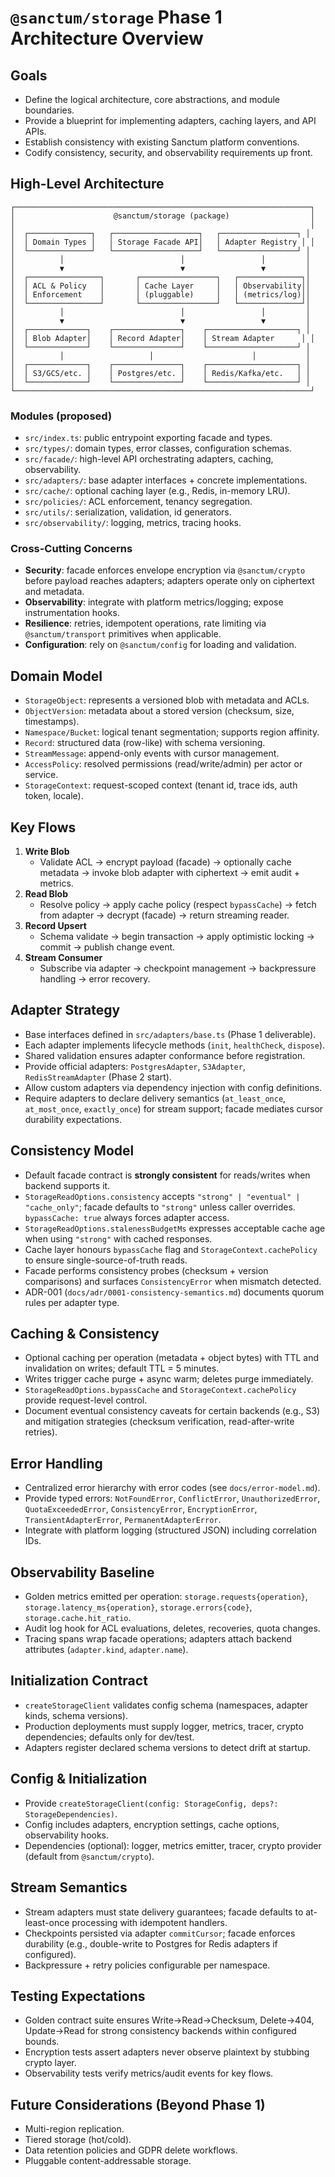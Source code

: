 # `@sanctum/storage` Phase 1 Architecture Overview

## Goals
- Define the logical architecture, core abstractions, and module boundaries.
- Provide a blueprint for implementing adapters, caching layers, and API APIs.
- Establish consistency with existing Sanctum platform conventions.
- Codify consistency, security, and observability requirements up front.

## High-Level Architecture

```
┌──────────────────────────────────────────────────────────────────┐
│                      @sanctum/storage (package)                  │
│                                                                  │
│  ┌──────────────┐   ┌───────────────────┐   ┌─────────────────┐ │
│  │ Domain Types │   │ Storage Facade API│   │ Adapter Registry │ │
│  └──────────────┘   └───────────────────┘   └─────────────────┘ │
│          │                          │                 │         │
│          ▼                          ▼                 ▼         │
│  ┌────────────────┐       ┌─────────────────┐   ┌──────────────┐│
│  │ ACL & Policy   │       │ Cache Layer     │   │ Observability││
│  │ Enforcement    │       │ (pluggable)     │   │ (metrics/log)││
│  └────────────────┘       └─────────────────┘   └──────────────┘│
│          │                          │                 │         │
│          ▼                          ▼                 ▼         │
│  ┌─────────────┐    ┌───────────────┐    ┌────────────────────┐ │
│  │ Blob Adapter│    │ Record Adapter│    │ Stream Adapter      │ │
│  └─────────────┘    └───────────────┘    └────────────────────┘ │
│          │                   │                      │           │
│  ┌─────────────┐    ┌───────────────┐    ┌────────────────────┐ │
│  │ S3/GCS/etc. │    │ Postgres/etc. │    │ Redis/Kafka/etc.   │ │
│  └─────────────┘    └───────────────┘    └────────────────────┘ │
└──────────────────────────────────────────────────────────────────┘
```

### Modules (proposed)
- `src/index.ts`: public entrypoint exporting facade and types.
- `src/types/`: domain types, error classes, configuration schemas.
- `src/facade/`: high-level API orchestrating adapters, caching, observability.
- `src/adapters/`: base adapter interfaces + concrete implementations.
- `src/cache/`: optional caching layer (e.g., Redis, in-memory LRU).
- `src/policies/`: ACL enforcement, tenancy segregation.
- `src/utils/`: serialization, validation, id generators.
- `src/observability/`: logging, metrics, tracing hooks.

### Cross-Cutting Concerns
- **Security**: facade enforces envelope encryption via `@sanctum/crypto` before payload reaches adapters; adapters operate only on ciphertext and metadata.
- **Observability**: integrate with platform metrics/logging; expose instrumentation hooks.
- **Resilience**: retries, idempotent operations, rate limiting via `@sanctum/transport` primitives when applicable.
- **Configuration**: rely on `@sanctum/config` for loading and validation.

## Domain Model
- `StorageObject`: represents a versioned blob with metadata and ACLs.
- `ObjectVersion`: metadata about a stored version (checksum, size, timestamps).
- `Namespace/Bucket`: logical tenant segmentation; supports region affinity.
- `Record`: structured data (row-like) with schema versioning.
- `StreamMessage`: append-only events with cursor management.
- `AccessPolicy`: resolved permissions (read/write/admin) per actor or service.
- `StorageContext`: request-scoped context (tenant id, trace ids, auth token, locale).

## Key Flows
1. **Write Blob**
   - Validate ACL → encrypt payload (facade) → optionally cache metadata → invoke blob adapter with ciphertext → emit audit + metrics.
2. **Read Blob**
   - Resolve policy → apply cache policy (respect `bypassCache`) → fetch from adapter → decrypt (facade) → return streaming reader.
3. **Record Upsert**
   - Schema validate → begin transaction → apply optimistic locking → commit → publish change event.
4. **Stream Consumer**
   - Subscribe via adapter → checkpoint management → backpressure handling → error recovery.

## Adapter Strategy
- Base interfaces defined in `src/adapters/base.ts` (Phase 1 deliverable).
- Each adapter implements lifecycle methods (`init`, `healthCheck`, `dispose`).
- Shared validation ensures adapter conformance before registration.
- Provide official adapters: `PostgresAdapter`, `S3Adapter`, `RedisStreamAdapter` (Phase 2 start).
- Allow custom adapters via dependency injection with config definitions.
- Require adapters to declare delivery semantics (`at_least_once`, `at_most_once`, `exactly_once`) for stream support; facade mediates cursor durability expectations.

## Consistency Model
- Default facade contract is **strongly consistent** for reads/writes when backend supports it.
- `StorageReadOptions.consistency` accepts `"strong" | "eventual" | "cache_only"`; facade defaults to `"strong"` unless caller overrides. `bypassCache: true` always forces adapter access.
- `StorageReadOptions.stalenessBudgetMs` expresses acceptable cache age when using `"strong"` with cached responses.
- Cache layer honours `bypassCache` flag and `StorageContext.cachePolicy` to ensure single-source-of-truth reads.
- Facade performs consistency probes (checksum + version comparisons) and surfaces `ConsistencyError` when mismatch detected.
- ADR-001 (`docs/adr/0001-consistency-semantics.md`) documents quorum rules per adapter type.

## Caching & Consistency
- Optional caching per operation (metadata + object bytes) with TTL and invalidation on writes; default TTL = 5 minutes.
- Writes trigger cache purge + async warm; deletes purge immediately.
- `StorageReadOptions.bypassCache` and `StorageContext.cachePolicy` provide request-level control.
- Document eventual consistency caveats for certain backends (e.g., S3) and mitigation strategies (checksum verification, read-after-write retries).

## Error Handling
- Centralized error hierarchy with error codes (see `docs/error-model.md`).
- Provide typed errors: `NotFoundError`, `ConflictError`, `UnauthorizedError`, `QuotaExceededError`, `ConsistencyError`, `EncryptionError`, `TransientAdapterError`, `PermanentAdapterError`.
- Integrate with platform logging (structured JSON) including correlation IDs.

## Observability Baseline
- Golden metrics emitted per operation: `storage.requests{operation}`, `storage.latency_ms{operation}`, `storage.errors{code}`, `storage.cache.hit_ratio`.
- Audit log hook for ACL evaluations, deletes, recoveries, quota changes.
- Tracing spans wrap facade operations; adapters attach backend attributes (`adapter.kind`, `adapter.name`).

## Initialization Contract
- `createStorageClient` validates config schema (namespaces, adapter kinds, schema versions).
- Production deployments must supply logger, metrics, tracer, crypto dependencies; defaults only for dev/test.
- Adapters register declared schema versions to detect drift at startup.

## Config & Initialization
- Provide `createStorageClient(config: StorageConfig, deps?: StorageDependencies)`. 
- Config includes adapters, encryption settings, cache options, observability hooks.
- Dependencies (optional): logger, metrics emitter, tracer, crypto provider (default from `@sanctum/crypto`).

## Stream Semantics
- Stream adapters must state delivery guarantees; facade defaults to at-least-once processing with idempotent handlers.
- Checkpoints persisted via adapter `commitCursor`; facade enforces durability (e.g., double-write to Postgres for Redis adapters if configured).
- Backpressure + retry policies configurable per namespace.

## Testing Expectations
- Golden contract suite ensures Write→Read→Checksum, Delete→404, Update→Read for strong consistency backends within configured bounds.
- Encryption tests assert adapters never observe plaintext by stubbing crypto layer.
- Observability tests verify metrics/audit events for key flows.

## Future Considerations (Beyond Phase 1)
- Multi-region replication.
- Tiered storage (hot/cold).
- Data retention policies and GDPR delete workflows.
- Pluggable content-addressable storage.

